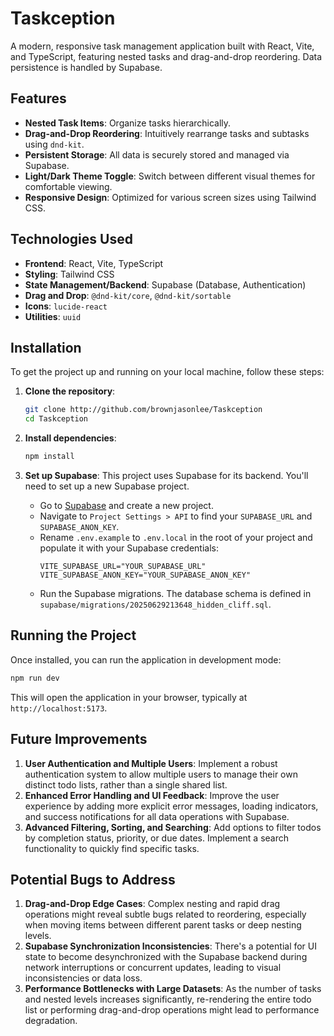 # Taskception

A modern, responsive task management application built with React, Vite, and TypeScript, featuring nested tasks and drag-and-drop reordering. Data persistence is handled by Supabase.

## Features

- **Nested Task Items**: Organize tasks hierarchically.
- **Drag-and-Drop Reordering**: Intuitively rearrange tasks and subtasks using `dnd-kit`.
- **Persistent Storage**: All data is securely stored and managed via Supabase.
- **Light/Dark Theme Toggle**: Switch between different visual themes for comfortable viewing.
- **Responsive Design**: Optimized for various screen sizes using Tailwind CSS.

## Technologies Used

- **Frontend**: React, Vite, TypeScript
- **Styling**: Tailwind CSS
- **State Management/Backend**: Supabase (Database, Authentication)
- **Drag and Drop**: `@dnd-kit/core`, `@dnd-kit/sortable`
- **Icons**: `lucide-react`
- **Utilities**: `uuid`

## Installation

To get the project up and running on your local machine, follow these steps:

1.  **Clone the repository**:
    ```bash
    git clone http://github.com/brownjasonlee/Taskception
    cd Taskception
    ```

2.  **Install dependencies**:
    ```bash
    npm install
    ```

3.  **Set up Supabase**: This project uses Supabase for its backend. You'll need to set up a new Supabase project.
    -   Go to [Supabase](https://supabase.com/) and create a new project.
    -   Navigate to `Project Settings > API` to find your `SUPABASE_URL` and `SUPABASE_ANON_KEY`.
    -   Rename `.env.example` to `.env.local` in the root of your project and populate it with your Supabase credentials:
        ```
        VITE_SUPABASE_URL="YOUR_SUPABASE_URL"
        VITE_SUPABASE_ANON_KEY="YOUR_SUPABASE_ANON_KEY"
        ```
    -   Run the Supabase migrations. The database schema is defined in `supabase/migrations/20250629213648_hidden_cliff.sql`.

## Running the Project

Once installed, you can run the application in development mode:

```bash
npm run dev
```

This will open the application in your browser, typically at `http://localhost:5173`.

## Future Improvements

1.  **User Authentication and Multiple Users**: Implement a robust authentication system to allow multiple users to manage their own distinct todo lists, rather than a single shared list.
2.  **Enhanced Error Handling and UI Feedback**: Improve the user experience by adding more explicit error messages, loading indicators, and success notifications for all data operations with Supabase.
3.  **Advanced Filtering, Sorting, and Searching**: Add options to filter todos by completion status, priority, or due dates. Implement a search functionality to quickly find specific tasks.

## Potential Bugs to Address

1.  **Drag-and-Drop Edge Cases**: Complex nesting and rapid drag operations might reveal subtle bugs related to reordering, especially when moving items between different parent tasks or deep nesting levels.
2.  **Supabase Synchronization Inconsistencies**: There's a potential for UI state to become desynchronized with the Supabase backend during network interruptions or concurrent updates, leading to visual inconsistencies or data loss.
3.  **Performance Bottlenecks with Large Datasets**: As the number of tasks and nested levels increases significantly, re-rendering the entire todo list or performing drag-and-drop operations might lead to performance degradation.
